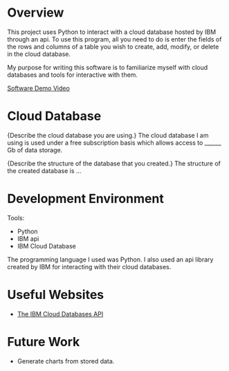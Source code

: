 # Overview

This project uses Python to interact with a cloud database hosted by IBM through an api. To use this program, all you need to do is 
enter the fields of the rows and columns of a table you wish to create, add, modify, or delete in the cloud database.

My purpose for writing this software is to familiarize myself with cloud databases and tools for interactive with them.

[Software Demo Video](https://youtu.be/hHs5CJGrcdM)

# Cloud Database

{Describe the cloud database you are using.}
The cloud database I am using is used under a free subscription basis which allows access to ______ Gb of data storage.

{Describe the structure of the database that you created.}
The structure of the created database is ...

# Development Environment

Tools:
* Python
* IBM api
* IBM Cloud Database

The programming language I used was Python.
I also used an api library created by IBM for interacting with their cloud databases.

# Useful Websites

* [The IBM Cloud Databases API](https://cloud.ibm.com/apidocs/cloud-databases-api/cloud-databases-api-v5)

# Future Work

* Generate charts from stored data.
